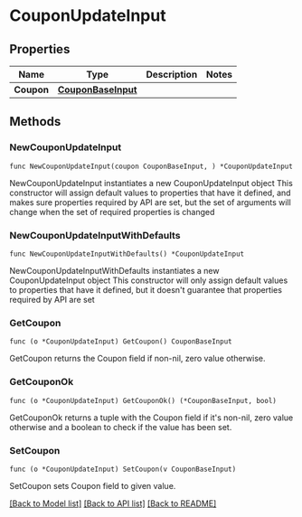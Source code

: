 # CouponUpdateInput

## Properties

Name | Type | Description | Notes
------------ | ------------- | ------------- | -------------
**Coupon** | [**CouponBaseInput**](CouponBaseInput.md) |  | 

## Methods

### NewCouponUpdateInput

`func NewCouponUpdateInput(coupon CouponBaseInput, ) *CouponUpdateInput`

NewCouponUpdateInput instantiates a new CouponUpdateInput object
This constructor will assign default values to properties that have it defined,
and makes sure properties required by API are set, but the set of arguments
will change when the set of required properties is changed

### NewCouponUpdateInputWithDefaults

`func NewCouponUpdateInputWithDefaults() *CouponUpdateInput`

NewCouponUpdateInputWithDefaults instantiates a new CouponUpdateInput object
This constructor will only assign default values to properties that have it defined,
but it doesn't guarantee that properties required by API are set

### GetCoupon

`func (o *CouponUpdateInput) GetCoupon() CouponBaseInput`

GetCoupon returns the Coupon field if non-nil, zero value otherwise.

### GetCouponOk

`func (o *CouponUpdateInput) GetCouponOk() (*CouponBaseInput, bool)`

GetCouponOk returns a tuple with the Coupon field if it's non-nil, zero value otherwise
and a boolean to check if the value has been set.

### SetCoupon

`func (o *CouponUpdateInput) SetCoupon(v CouponBaseInput)`

SetCoupon sets Coupon field to given value.



[[Back to Model list]](../README.md#documentation-for-models) [[Back to API list]](../README.md#documentation-for-api-endpoints) [[Back to README]](../README.md)


